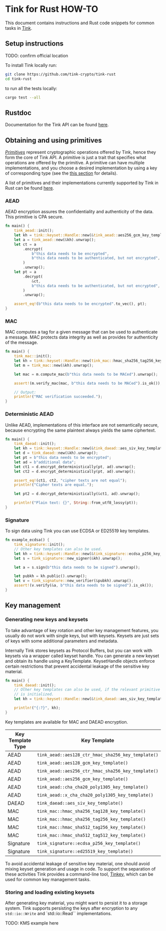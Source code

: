 # Tink for Rust HOW-TO

This document contains instructions and Rust code snippets for common tasks in
[Tink](https://github.com/tink-crypto/tink-rust).

## Setup instructions

TODO: confirm official location

To install Tink locally run:

```sh
git clone https://github.com/tink-crypto/tink-rust
cd tink-rust
```

to run all the tests locally:

```sh
cargo test --all
```

## Rustdoc

Documentation for the Tink API can be found
[here](https://tink-crypto.github.io/tink-rust/).

## Obtaining and using primitives

[_Primitives_](PRIMITIVES.md) represent cryptographic operations offered by
Tink, hence they form the core of Tink API. A primitive is just a trait
that specifies what operations are offered by the primitive. A primitive can
have multiple implementations, and you choose a desired implementation by
using a key of corresponding type (see the [this
section](KEY-MANAGEMENT.md#key-keyset-and-keysethandle) for details).

A list of primitives and their implementations currently supported by Tink in
Rust can be found [here](PRIMITIVES.md#rust).

### AEAD

AEAD encryption assures the confidentiality and authenticity of the data. This
primitive is CPA secure.

```Rust
fn main() {
    tink_aead::init();
    let kh = tink::keyset::Handle::new(&tink_aead::aes256_gcm_key_template()).unwrap();
    let a = tink_aead::new(&kh).unwrap();
    let ct = a
        .encrypt(
            b"this data needs to be encrypted",
            b"this data needs to be authenticated, but not encrypted",
        )
        .unwrap();
    let pt = a
        .decrypt(
            &ct,
            b"this data needs to be authenticated, but not encrypted",
        )
        .unwrap();

    assert_eq!(b"this data needs to be encrypted".to_vec(), pt);
}
```

### MAC

MAC computes a tag for a given message that can be used to authenticate a
message. MAC protects data integrity as well as provides for authenticity of the
message.

```Rust
fn main() {
    tink_mac::init();
    let kh = tink::keyset::Handle::new(tink_mac::hmac_sha256_tag256_key_template()).unwrap();
    let m = tink_mac::new(&kh).unwrap();

    let mac = m.compute_mac(b"this data needs to be MACed").unwrap();

    assert!(m.verify_mac(mac, b"this data needs to be MACed").is_ok());

    // Output:
    println!("MAC verification succeeded.");
}
```

### Deterministic AEAD

Unlike AEAD, implementations of this interface are not semantically secure,
because encrypting the same plaintext always yields the same ciphertext.

```Rust
fn main() {
    tink_daead::init();
    let kh = tink::keyset::Handle::new(&tink_daead::aes_siv_key_template()).unwrap();
    let d = tink_daead::new(&kh).unwrap();
    let pt = b"this data needs to be encrypted";
    let ad = b"additional data";
    let ct1 = d.encrypt_deterministically(pt, ad).unwrap();
    let ct2 = d.encrypt_deterministically(pt, ad).unwrap();

    assert_eq!(ct1, ct2, "cipher texts are not equal");
    println!("Cipher texts are equal.");

    let pt2 = d.decrypt_deterministically(&ct1, ad).unwrap();

    println!("Plain text: {}", String::from_utf8_lossy(pt));
}
```

### Signature

To sign data using Tink you can use ECDSA or ED25519 key templates.

```Rust
fn example_ecdsa() {
    tink_signature::init();
    // Other key templates can also be used.
    let kh = tink::keyset::Handle::new(&tink_signature::ecdsa_p256_key_template()).unwrap();
    let s = tink_signature::new_signer(&kh).unwrap();

    let a = s.sign(b"this data needs to be signed").unwrap();

    let pubkh = kh.public().unwrap();
    let v = tink_signature::new_verifier(&pubkh).unwrap();
    assert!(v.verify(&a, b"this data needs to be signed").is_ok());
}
```

## Key management

### Generating new keys and keysets

To take advantage of key rotation and other key management features, you usually
do not work with single keys, but with keysets. Keysets are just sets of keys
with some additional parameters and metadata.

Internally Tink stores keysets as Protocol Buffers, but you can work with
keysets via a wrapper called keyset handle. You can generate a new keyset and
obtain its handle using a KeyTemplate. KeysetHandle objects enforce certain
restrictions that prevent accidental leakage of the sensitive key material.

```Rust
fn main() {
    tink_daead::init();
    // Other key templates can also be used, if the relevant primitive crate
    // is initialized.
    let kh = tink::keyset::Handle::new(&tink_daead::aes_siv_key_template()).unwrap();

    println!("{:?}", kh);
}
```

Key templates are available for MAC and DAEAD encryption.

Key Template Type  | Key Template
------------------ | ------------
AEAD               | `tink_aead::aes128_ctr_hmac_sha256_key_template()`
AEAD               | `tink_aead::aes128_gcm_key_template()`
AEAD               | `tink_aead::aes256_ctr_hmac_sha256_key_template()`
AEAD               | `tink_aead::aes256_gcm_key_template()`
AEAD               | `tink_aead::cha_cha20_poly1305_key_template()`
AEAD               | `tink_aead::x_cha_cha20_poly1305_key_template()`
DAEAD              | `tink_daead::aes_siv_key_template()`
MAC                | `tink_mac::hmac_sha256_tag128_key_template()`
MAC                | `tink_mac::hmac_sha256_tag256_key_template()`
MAC                | `tink_mac::hmac_sha512_tag256_key_template()`
MAC                | `tink_mac::hmac_sha512_tag512_key_template()`
Signature          | `tink_signature::ecdsa_p256_key_template()`
Signature          | `tink_signature::ed25519_key_template()`

To avoid accidental leakage of sensitive key material, one should avoid mixing
keyset generation and usage in code. To support the separation of these
activities Tink provides a command-line tool, [Tinkey](TINKEY.md), which can be
used for common key management tasks.

### Storing and loading existing keysets

After generating key material, you might want to persist it to a storage system.
Tink supports persisting the keys after encryption to any `std::io::Write` and
`std::io::Read`` implementations.

TODO: KMS example here
```Rust
```
